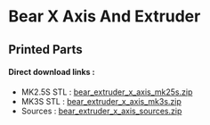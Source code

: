 # Bear X Axis And Extruder

## Printed Parts

#### Direct download links :
  * MK2.5S STL : [bear_extruder_x_axis_mk25s.zip](https://github.com/gregsaun/bear_extruder_and_x_axis/raw/dev/printed_parts/bear_extruder_x_axis_mk25s.zip)
  * MK3S STL : [bear_extruder_x_axis_mk3s.zip](https://github.com/gregsaun/bear_extruder_and_x_axis/raw/dev/printed_parts/bear_extruder_x_axis_mk3s.zip)
  * Sources : [bear_extruder_x_axis_sources.zip](../raw/dev/printed_parts/bear_extruder_x_axis_sources.zip)
